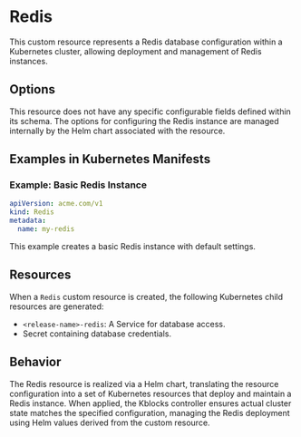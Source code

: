 # Redis
This custom resource represents a Redis database configuration within a Kubernetes cluster, allowing deployment and management of Redis instances.

## Options
This resource does not have any specific configurable fields defined within its schema. The options for configuring the Redis instance are managed internally by the Helm chart associated with the resource.

## Examples in Kubernetes Manifests

### Example: Basic Redis Instance
```yaml
apiVersion: acme.com/v1
kind: Redis
metadata:
  name: my-redis
```
This example creates a basic Redis instance with default settings.

## Resources
When a `Redis` custom resource is created, the following Kubernetes child resources are generated:
- `<release-name>-redis`: A Service for database access.
- Secret containing database credentials.

## Behavior
The Redis resource is realized via a Helm chart, translating the resource configuration into a set of Kubernetes resources that deploy and maintain a Redis instance. When applied, the Kblocks controller ensures actual cluster state matches the specified configuration, managing the Redis deployment using Helm values derived from the custom resource.